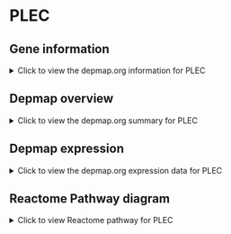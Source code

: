 <h1>PLEC</h1>

<h2>Gene information</h2>
<details>
  <summary>Click to view the depmap.org information for PLEC</summary>
  <iframe src="https://depmap.org/portal/gene/PLEC?tab=about" style="border:none;width:100%;height:800px"></iframe>
</details>

<h2>Depmap overview</h2>
<details>
  <summary>Click to view the depmap.org summary for PLEC</summary>
  <iframe src="https://depmap.org/portal/gene/PLEC?tab=overview" style="border:none;width:100%;height:800px"></iframe>
</details>

<h2>Depmap expression</h2>
<details>
  <summary>Click to view the depmap.org expression data for PLEC</summary>
  <iframe src="https://depmap.org/portal/gene/PLEC?tab=characterization" style="border:none;width:100%;height:800px"></iframe>
</details>



<h2>Reactome Pathway diagram</h2>
<details>
  <summary>Click to view Reactome pathway for PLEC</summary>
  <p>Type I hemidesmosome assembly</p>
  <iframe src="https://reactome.org/PathwayBrowser/#/R-HSA-446107" style="border:none;width:100%;height:800px"></iframe>
</details>



